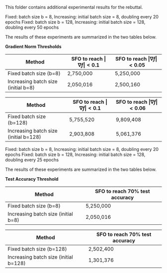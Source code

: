 This folder contains additional experimental results for the rebuttal.

Fixed: batch size b = 8, Increasing: initial batch size = 8, doubling every 20 epochs
Fixed: batch size b = 128, Increasing: initial batch size = 128, doubling every 50 epochs

The results of these experiments are summarized in the two tables below.

**Gradient Norm Thresholds**

| Method | SFO to reach $\|\nabla f\| < 0.1$ | SFO to reach $\|\nabla f\| < 0.05$ |
|---------|---------|---------|
| Fixed batch size (b=8) | 2,750,000 | 5,250,000 |
| Increasing batch size (initial b=8) | 2,050,016 | 2,500,160 |

| Method | SFO to reach $\|\nabla f\| < 0.1$ | SFO to reach $\|\nabla f\| < 0.06$ |
|---------|---------|---------|
| Fixed batch size (b=128) | 5,755,520 | 9,809,408 |
| Increasing batch size (initial b=128) | 2,903,808 | 5,061,376 |


Fixed: batch size b = 8, Increasing: initial batch size = 8, doubling every 20 epochs
Fixed: batch size b = 128, Increasing: initial batch size = 128, doubling every 25 epochs

The results of these experiments are summarized in the two tables below.

**Test Accuracy Threshold**

| Method | SFO to reach 70% test accuracy |
|---------|---------|
| Fixed batch size (b=8) | 5,250,000 |
| Increasing batch size (initial b=8) | 2,050,016 |

| Method | SFO to reach 70% test accuracy |
|---------|---------|
| Fixed batch size (b=128) | 2,502,400 |
| Increasing batch size (initial b=128) | 1,301,376 |
